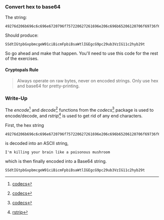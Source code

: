 ### Convert hex to base64

The string:

```
49276d206b696c6c696e6720796f757220627261696e206c696b65206120706f69736f6e6f7573206d757368726f6f6d
```

Should produce:
```
SSdtIGtpbGxpbmcgeW91ciBicmFpbiBsaWtlIGEgcG9pc29ub3VzIG11c2hyb29t
```

So go ahead and make that happen. You'll need to use this code for the rest of the exercises.

#### Cryptopals Rule
> Always operate on raw bytes, never on encoded strings. Only use hex and base64 for pretty-printing.


### Write-Up

The *encode*[^1] and *decode*[^2] functions from the *codecs*[^3] package is used to encode/decode, and *rstrip*[^4] is used to get rid of any end characters.

First, the hex string

```
49276d206b696c6c696e6720796f757220627261696e206c696b65206120706f69736f6e6f7573206d757368726f6f6d
```

is decoded into an ASCII string,

```
I'm killing your brain like a poisonous mushroom
```

which is then finally encoded into a Base64 string.

```
SSdtIGtpbGxpbmcgeW91ciBicmFpbiBsaWtlIGEgcG9pc29ub3VzIG11c2hyb29t
```

[^1]: [codecs](https://docs.python.org/3/library/codecs.html#codecs.encode)

[^2]: [codecs](https://docs.python.org/3/library/codecs.html#codecs.decode)

[^3]: [codecs](https://docs.python.org/3/library/codecs.html)

[^4]: [rstrip](https://docs.python.org/3/library/stdtypes.html#str.rstrip)
